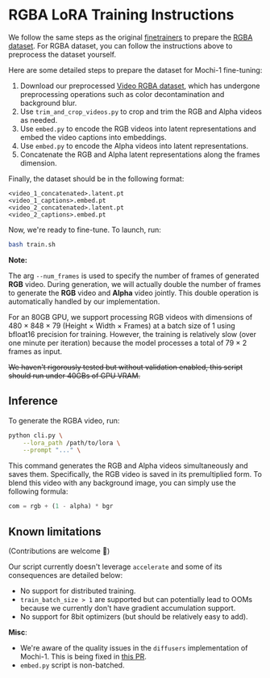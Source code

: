 # RGBA LoRA Training Instructions 

<!-- <table align=center>
<tr>
<th align=center> Dataset Sample </th>
<th align=center> Test Sample </th>
</tr>
<tr>
  <td align=center><video src="https://github.com/user-attachments/assets/6f906a32-b169-493f-a713-07679e87cd91"> Your browser does not support the video tag. </video></td>
  <td align=center><video src="https://github.com/user-attachments/assets/d356e70f-ccf4-47f7-be1d-8d21108d8a84"> Your browser does not support the video tag. </video></td>
</tr>
</table> -->
<!-- 
Now you can make Mochi-1 your own with `diffusers`, too 🤗 🧨

We provide a minimal and faithful reimplementation of the [Mochi-1 original fine-tuner](https://github.com/genmoai/mochi/tree/aba74c1b5e0755b1fa3343d9e4bd22e89de77ab1/demos/fine_tuner). As usual, we leverage `peft` for things LoRA in our implementation. 

**Updates**

December 1 2024: Support for checkpoint saving and loading. -->

We follow the same steps as the original [finetrainers](https://github.com/a-r-r-o-w/finetrainers/blob/main/training/mochi-1/README.md) to prepare the [RGBA dataset](https://grail.cs.washington.edu/projects/background-matting-v2/#/datasets).
For RGBA dataset, you can follow the instructions above to preprocess the dataset yourself. 

Here are some detailed steps to prepare the dataset for Mochi-1 fine-tuning:

1. Download our preprocessed [Video RGBA dataset](https://hkustgz-my.sharepoint.com/:u:/g/personal/lwang592_connect_hkust-gz_edu_cn/EezKQoum3IVJiJ9c8GebNfYBe-xN0OS5mVUvAwyL_rQLuw?e=1obdbA), which has undergone preprocessing operations such as color decontamination and background blur.
2. Use `trim_and_crop_videos.py` to crop and trim the RGB and Alpha videos as needed.  
3. Use `embed.py` to encode the RGB videos into latent representations and embed the video captions into embeddings.
4. Use `embed.py` to encode the Alpha videos into latent representations.
5. Concatenate the RGB and Alpha latent representations along the frames dimension.

Finally, the dataset should be in the following format:
```
<video_1_concatenated>.latent.pt
<video_1_captions>.embed.pt
<video_2_concatenated>.latent.pt
<video_2_captions>.embed.pt
```


Now, we're ready to fine-tune. To launch, run:

```bash
bash train.sh
```
**Note:**  

The arg `--num_frames` is used to specify the number of frames of generated **RGB** video. During generation, we will actually double the number of frames to generate the **RGB** video and **Alpha** video jointly. This double operation is automatically handled by our implementation. 

For an 80GB GPU, we support processing RGB videos with dimensions of 480 × 848 × 79 (Height × Width × Frames) at a batch size of 1 using bfloat16 precision for training. However, the training is relatively slow (over one minute per iteration) because the model processes a total of 79 × 2 frames as input.





~~We haven't rigorously tested but without validation enabled, this script should run under 40GBs of GPU VRAM.~~

## Inference

To generate the RGBA video, run:

```bash
python cli.py \
    --lora_path /path/to/lora \
    --prompt "..." \
```

This command generates the RGB and Alpha videos simultaneously and saves them. Specifically, the RGB video is saved in its premultiplied form. To blend this video with any background image, you can simply use the following formula:

```python
com = rgb + (1 - alpha) * bgr
```

## Known limitations

(Contributions are welcome 🤗)

Our script currently doesn't leverage `accelerate` and some of its consequences are detailed below:

* No support for distributed training. 
* `train_batch_size > 1` are supported but can potentially lead to OOMs because we currently don't have gradient accumulation support.
* No support for 8bit optimizers (but should be relatively easy to add).

**Misc**: 

* We're aware of the quality issues in the `diffusers` implementation of Mochi-1. This is being fixed in [this PR](https://github.com/huggingface/diffusers/pull/10033). 
* `embed.py` script is non-batched. 
